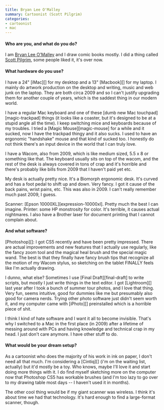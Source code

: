 ```yaml
---
title: Bryan Lee O'Malley
summary: Cartoonist (Scott Pilgrim)
categories:
- cartoonist
- mac
---
```


#### Who are you, and what do you do?

I am [Bryan Lee O'Malley](http://radiomaru.com/ "Bryan's website.") and I draw comic books mostly. I did a thing called [Scott Pilgrim](http://www.scottpilgrim.com/ "The Scott Pilgrim website."), some people liked it, it's over now.

#### What hardware do you use?

I have a 24" [iMac][] for my desktop and a 13" [Macbook][] for my laptop. I mainly do artwork production on the desktop and writing, music and web junk on the laptop. They are both circa 2009 and so I can't justify upgrading them for another couple of years, which is the saddest thing in our modern world.

I have a regular Mac keyboard and one of these [dumb new Mac touchpad][magic-trackpad] things (it looks like a coaster, but it's designed to be at a stupid angle all the time). I keep switching mice and keyboards because of my troubles. I tried a [Magic Mouse][magic-mouse] for a while and it sucked, now I have the trackpad thingy and it also sucks. I used to have an ergonomic "handshake" mouse and that kind of sucked too. I honestly do not think there's an input device in the world that I can truly love.

I have a Wacom, also from 2009, which is like medium sized, 5.5 x 8 or something like that. The keyboard usually sits on top of the wacom, and the rest of the desk is always covered in tons of crap and it's horrible and there's probably like bills from 2009 that I haven't paid yet etc.

My desk is actually pretty nice. It's a Biomorph ergonomic desk. It's curved and has a foot pedal to shift up and down. Very fancy. I got it cause of the back pains, wrist pains, etc. This was also in 2009. I can't really remember much past 2009, I guess.

Scanner: [Epson 10000XL][expression-10000xl]. Pretty much the best I can imagine. Printer: some HP monstrosity for color. It's terrible, it causes actual nightmares. I also have a Brother laser for document printing that I cannot complain about.

#### And what software?

[Photoshop][]: I got CS5 recently and have been pretty impressed. There are actual improvements and new features that I actually use regularly, like the fancy zoom tool and the magical heal brush and the special magic wand. The best is that they finally have fancy brush tips that recognize all the motion of my Wacom stylus, so sketching on the tablet FINALLY feels like I'm actually drawing.

I dunno, what else? Sometimes I use [Final Draft][final-draft] to write scripts, but mostly I just write things in the text editor. I got [Lightroom][] last year after I took a bunch of summer tour photos, and I love that thing. Very fun, seems intuitive, good for dummies like me but presumably also good for camera nerds. Trying other photo software just didn't seem worth it, and my computer came with [iPhoto][] preinstalled which is a horrible piece of shit.

I think I kind of hate software and I want it all to become invisible. That's why I switched to a Mac in the first place (in 2009) after a lifetime of messing around with PCs and having knowledge and technical crap in my head. I just don't care anymore. I have other stuff to do.

#### What would be your dream setup?

As a cartoonist who does the majority of his work in ink on paper, I don't need all that much. I'm considering a [Cintiq][] (i'm on the waiting list, actually) but it'd mostly be a toy. Who knows, maybe I'll love it and start doing more things with it. I do find myself sketching more on the computer now that Photoshop CS5 has workable brushes (and I'm too lazy to go over to my drawing table most days -- I haven't used it in months). 

The other cool thing would be if my giant scanner was wireless. I think it's about time we had that technology. It's hard enough to find a large-format scanner, though.